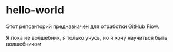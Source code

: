 # hello-world
 Этот репозиторий предназначен для отработки GitHub Fiow.
 
Я пока не волшебник, я только учусь, но я хочу научиться быть волшебником
